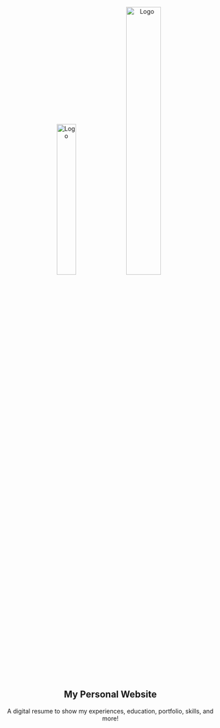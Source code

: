 <p align="center">
      <img src="https://www.carlrippon.com/static/64d2dff032f91508ec5326d8e4cdaaab/11d19/React-and-typescript.png" alt="Logo" width="30%" height="auto">
      <img src="https://miro.medium.com/max/800/1*mUISLg4ghf6QYT_f1-cnlg.png" alt="Logo" width="40%" height="auto">


  <h2 align="center">My Personal Website</h2>

  <p align="center">
    A digital resume to show my experiences, education, portfolio, skills, and more!
  </p>
</p>
